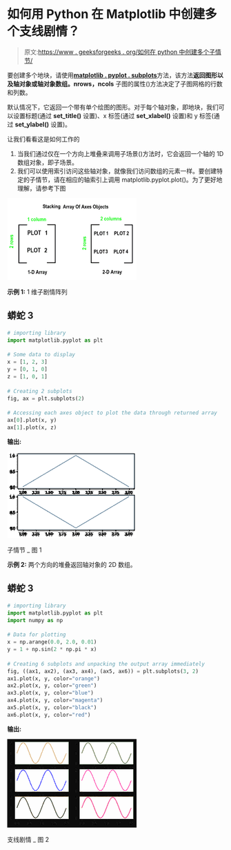 # 如何用 Python 在 Matplotlib 中创建多个支线剧情？

> 原文:[https://www . geeksforgeeks . org/如何在 python 中创建多个子情节/](https://www.geeksforgeeks.org/how-to-create-multiple-subplots-in-matplotlib-in-python/)

要创建多个地块，请使用[**matplotlib . pyplot . subplots**](https://www.geeksforgeeks.org/matplotlib-pyplot-subplots-in-python/)方法，该方法**返回图形以及轴对象或轴对象数组。nrows，ncols** 子图的属性()方法决定了子图网格的行数和列数。

默认情况下，它返回一个带有单个绘图的图形。对于每个轴对象，即地块，我们可以设置标题(通过 **set_title()** 设置)、x 标签(通过 **set_xlabel()** 设置)和 y 标签(通过 **set_ylabel()** 设置)。

让我们看看这是如何工作的

1.  当我们通过仅在一个方向上堆叠来调用子场景()方法时，它会返回一个轴的 1D 数组对象，即子场景。
2.  我们可以使用索引访问这些轴对象，就像我们访问数组的元素一样。要创建特定的子情节，请在相应的轴索引上调用 matplotlib.pyplot.plot()。为了更好地理解，请参考下图

![](img/12fa00d3cd0cf8d618c980725f3b0cee.png)

**示例 1:** 1 维子剧情阵列

## 蟒蛇 3

```py
# importing library
import matplotlib.pyplot as plt

# Some data to display
x = [1, 2, 3]
y = [0, 1, 0]
z = [1, 0, 1]

# Creating 2 subplots
fig, ax = plt.subplots(2)

# Accessing each axes object to plot the data through returned array
ax[0].plot(x, y)
ax[1].plot(x, z)
```

**输出:**

![](img/07648d9396fbedc537d278087655f31b.png)

子情节 _ 图 1

**示例 2:** 两个方向的堆叠返回轴对象的 2D 数组。

## 蟒蛇 3

```py
# importing library
import matplotlib.pyplot as plt
import numpy as np

# Data for plotting
x = np.arange(0.0, 2.0, 0.01)
y = 1 + np.sin(2 * np.pi * x)

# Creating 6 subplots and unpacking the output array immediately
fig, ((ax1, ax2), (ax3, ax4), (ax5, ax6)) = plt.subplots(3, 2)
ax1.plot(x, y, color="orange")
ax2.plot(x, y, color="green")
ax3.plot(x, y, color="blue")
ax4.plot(x, y, color="magenta")
ax5.plot(x, y, color="black")
ax6.plot(x, y, color="red")
```

**输出:**

![](img/82ad9b1caee0f0cea8c6c5c2f0187490.png)

支线剧情 _ 图 2